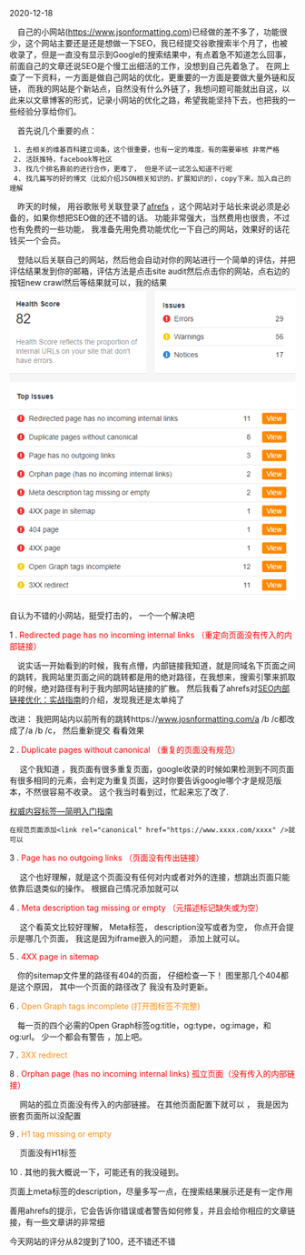 2020-12-18 

   
 &emsp;自己的小网站(https://www.jsonformatting.com)已经做的差不多了，功能很少，这个网站主要还是还是想做一下SEO，我已经提交谷歌搜索半个月了，也被收录了，但是一直没有显示到Google的搜索结果中，有点着急不知道怎么回事， 前面自己的文章还说SEO是个慢工出细活的工作，没想到自己先着急了。  在网上查了一下资料，一方面是做自己网站的优化，更重要的一方面是要做大量外链和反链， 而我的网站是个新站点，自然没有什么外链了，我想问题可能就出自这，以此来以文章博客的形式，记录小网站的优化之路，希望我能坚持下去，也把我的一些经验分享给你们。 


 &emsp;首先说几个重要的点：
 
	 1. 去相关的维基百科建立词条，这个很重要，也有一定的难度，有的需要审核 非常严格
	 2. 活跃推特，facebook等社区
	 3. 找几个排名靠前的进行合作，更难了， 但是不试一试怎么知道不行呢
	 4. 找几篇写的好的博文（比如介绍JSON相关知识的，扩展知识的），copy下来，加入自己的理解

 &emsp;昨天的时候， 用谷歌账号关联登录了[afrefs](https://ahrefs.com/ "afrefs") ，这个网站对于站长来说必须是必备的，如果你想把SEO做的还不错的话。  功能非常强大，当然费用也很贵，不过也有免费的一些功能， 我准备先用免费功能优化一下自己的网站，效果好的话花钱买一个会员。

 &emsp;登陆以后关联自己的网站，然后他会自动对你的网站进行一个简单的评估，并把评估结果发到你的邮箱，评估方法是点击site audit然后点击你的网站，点右边的按钮new crawl然后等结果就可以，我的结果
  ![网站问题](https://github.com/nalani5210/love.github.io/blob/bolg/SEO%E4%BC%98%E5%8C%96%E6%97%A5%E8%AE%B0/2020-12-18-afrefs%E5%AF%B9%E7%BD%91%E7%AB%99%E7%9A%84%E6%A3%80%E6%B5%8B%E7%BB%93%E6%9E%9C.png?raw=true "网站问题") 

 自认为不错的小网站，挺受打击的， 一个一个解决吧


   1 . <font color=red>Redirected page has no incoming internal links  （重定向页面没有传入的内部链接）</font>

&emsp;说实话一开始看到的时候，我有点懵，内部链接我知道，就是同域名下页面之间的跳转，我网站里页面之间的跳转都是用的绝对路径，在我想来，搜索引擎来抓取的时候，绝对路径有利于我内部网站链接的扩散。 然后我看了ahrefs对[SEO内部链接优化：实战指南](https://ahrefs.com/blog/zh/internal-links-for-seo/ "SEO内部链接优化：实战指南")的介绍，发现我还是太单纯了

改进：  我把网站内以前所有的跳转https://www.josnformatting.com/a /b /c都改成了/a /b /c，  然后重新提交 看看效果

   2 . <font color=red>Duplicate pages without canonical （重复的页面没有规范）</font>

&emsp; 这个我知道 ，我页面有很多重复页面，google收录的时候如果检测到不同页面有很多相同的元素，会判定为重复页面，这时你要告诉google哪个才是规范版本，不然很容易不收录。  这个我当时看到过，忙起来忘了改了.

[权威内容标签—简明入门指南](https://ahrefs.com/blog/zh/canonical-tags/ "权威内容标签—简明入门指南")

 
	在规范页面添加<link rel="canonical" href="https://www.xxxx.com/xxxx" />就可以


   3 . <font color=red>Page has no outgoing links （页面没有传出链接）</font>

&emsp; 这个也好理解，就是这个页面没有任何对内或者对外的连接，想跳出页面只能依靠后退类似的操作。 根据自己情况添加就可以

   4 . <font color=red>Meta description tag missing or empty （元描述标记缺失或为空）</font>

&emsp; 这个看英文比较好理解， Meta标签， description没写或者为空， 你点开会提示是哪几个页面， 我这是因为iframe嵌入的问题， 添加上就可以。

   5 . <font color=red>4XX page in sitemap  </font>

&emsp;你的sitemap文件里的路径有404的页面， 仔细检查一下！   图里那几个404都是这个原因， 其中一个页面的路径改了  我没有及时更新。

   6 . <font color=#FD8F17>Open Graph tags incomplete (打开图标签不完整) </font>

&emsp;每一页的四个必需的Open Graph标签og:title，og:type，og:image，和og:url。 少一个都会有警告 ，加上吧。

   7 . <font color=#FD8F17>3XX redirect </font>

   8 . <font color=red>Orphan page (has no incoming internal links) 孤立页面（没有传入的内部链接） </font>

&emsp; 网站的孤立页面没有传入的内部链接。  在其他页面配置下就可以 ， 我是因为嵌套页面所以没配置

   9 . <font color=#FD8F17>H1 tag missing or empty </font>


&emsp; 页面没有H1标签

  10 . 其他的我大概说一下，可能还有的我没碰到。

页面上meta标签的description，尽量多写一点，在搜索结果展示还是有一定作用

善用ahrefs的提示，它会告诉你错误或者警告如何修复，并且会给你相应的文章链接，有一些文章讲的非常细

今天网站的评分从82提到了100，还不错还不错


